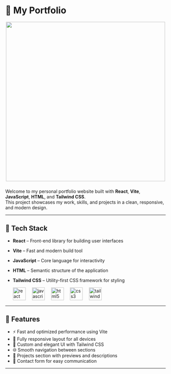 # 🌟 My Portfolio

<div align="center">
  <img height="500" src="https://i.ibb.co/zTBPgGDY/photo-2025-04-04-20-42-47.jpg"  />
</div>

###

Welcome to my personal portfolio website built with **React**, **Vite**, **JavaScript**, **HTML**, and **Tailwind CSS**.  
This project showcases my work, skills, and projects in a clean, responsive, and modern design.

---

## 🚀 Tech Stack

- **React** – Front-end library for building user interfaces
- **Vite** – Fast and modern build tool
- **JavaScript** – Core language for interactivity
- **HTML** – Semantic structure of the application
- **Tailwind CSS** – Utility-first CSS framework for styling

  <div align="left">
  <img src="https://skillicons.dev/icons?i=react" height="40" alt="react logo"  />
  <img width="12" />
  <img src="https://skillicons.dev/icons?i=js" height="40" alt="javascript logo"  />
  <img width="12" />
  <img src="https://skillicons.dev/icons?i=html" height="40" alt="html5 logo"  />
  <img width="12" />
  <img src="https://skillicons.dev/icons?i=css" height="40" alt="css3 logo"  />
  <img width="12" />
  <img src="https://skillicons.dev/icons?i=tailwind" height="40" alt="tailwindcss logo"  />
</div>

---

## 📸 Features

- ⚡️ Fast and optimized performance using Vite
- 📱 Fully responsive layout for all devices
- 🎨 Custom and elegant UI with Tailwind CSS
- 🌐 Smooth navigation between sections
- 💼 Projects section with previews and descriptions
- 📇 Contact form for easy communication

---



